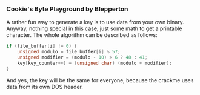 ### Cookie's Byte Playground by Blepperton

A rather fun way to generate a key is to use data from your own binary. Anyway, nothing special in this case, just some math to get a printable character. The whole algorithm can be described as follows:

```c
if (file_buffer[i] != 0) {
    unsigned modulo = file_buffer[i] % 57;
    unsigned modifier = (modulo - 10) > 6 ? 48 : 41;
    key[key_counter++] = (unsigned char) (modulo + modifier);
}
```

And yes, the key will be the same for everyone, because the crackme uses data from its own DOS header.